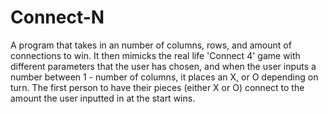 # Connect-N
A program that takes in an number of columns, rows, and amount of connections to win. It then mimicks the real life 'Connect 4' game with different
parameters that the user has chosen, and when the user inputs a number between 1 - number of columns, it places an X, or O depending on turn.
The first person to have their pieces (either X or O) connect to the amount the user inputted in at the start wins.
